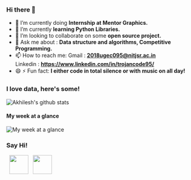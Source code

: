 ### Hi there 👋



<!--
**trojancode95/trojancode95** is a ✨ _special_ ✨ repository because its `README.md` (this file) appears on your GitHub profile.
- [![Top Langs](https://github-readme-stats.vercel.app/api/top-langs/?username=trojancode95)](https://github.com/trojancode95/github-readme-stats)


-->

- 🔭 I’m currently doing **Internship at Mentor Graphics.**
- 🌱 I’m currently **learning Python Libraries.**
- 👯 I’m looking to collaborate on some **open source project.**
- 💬 Ask me about : **Data structure and algorithms, Competitive Programming.**
- 📫 How to reach me: 
  Gmail : **2018ugec095@nitjsr.ac.in**  
  Linkedin : **https://www.linkedin.com/in/trojancode95/**
- 😄 ⚡ Fun fact: **I either code in total silence or with music on all day!**

### I love data, here's some!

![Akhilesh's github stats](https://github-readme-stats.vercel.app/api?username=trojancode95&count_private=true&show_icons=true&include_all_commits=true&theme=radical&hide=stars)



#### My week at a glance

![My week at a glance](https://github-readme-stats.vercel.app/api/wakatime?username=trojancode95&langs_count=5&theme=radical&layout=compact)


<h3> Say Hi! </h3>

<p>
&nbsp; <a href="https://www.linkedin.com/in/trojancode95/" target="_blank" rel="noopener noreferrer"><img src="https://img.icons8.com/plasticine/100/000000/linkedin.png" width="50" /></a>
&nbsp; <a href="mailto:hagerdakroury@gmail.com" target="_blank" rel="noopener noreferrer"><img src="https://img.icons8.com/plasticine/100/000000/gmail.png"  width="50" /></a>
